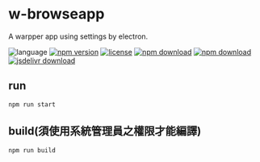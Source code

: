 # w-browseapp
A warpper app using settings by electron. 

![language](https://img.shields.io/badge/language-JavaScript-orange.svg) 
[![npm version](http://img.shields.io/npm/v/w-browseapp.svg?style=flat)](https://npmjs.org/package/w-browseapp) 
[![license](https://img.shields.io/npm/l/w-browseapp.svg?style=flat)](https://npmjs.org/package/w-browseapp) 
[![npm download](https://img.shields.io/npm/dt/w-browseapp.svg)](https://npmjs.org/package/w-browseapp) 
[![npm download](https://img.shields.io/npm/dm/w-browseapp.svg)](https://npmjs.org/package/w-browseapp) 
[![jsdelivr download](https://img.shields.io/jsdelivr/npm/hm/w-browseapp.svg)](https://www.jsdelivr.com/package/npm/w-browseapp)

## run
```
npm run start
```

## build(須使用系統管理員之權限才能編譯)
```
npm run build
```

